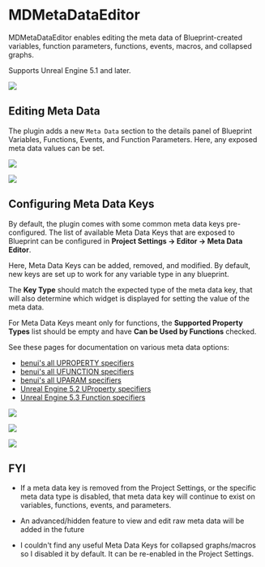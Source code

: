 # MDMetaDataEditor

MDMetaDataEditor enables editing the meta data of Blueprint-created variables, function parameters, functions, events, macros, and collapsed graphs.

Supports Unreal Engine 5.1 and later.

![](./Resources/readme_GameplayTagFilter.gif)

## Editing Meta Data

The plugin adds a new `Meta Data` section to the details panel of Blueprint Variables, Functions, Events, and Function Parameters. Here, any exposed meta data values can be set.

![](./Resources/readme_ForceInlineRow.gif)

![](./Resources/readme_EditCondition.gif)

## Configuring Meta Data Keys
By default, the plugin comes with some common meta data keys pre-configured.
The list of available Meta Data Keys that are exposed to Blueprint can be configured in **Project Settings -> Editor -> Meta Data Editor**.

Here, Meta Data Keys can be added, removed, and modified. By default, new keys are set up to work for any variable type in any blueprint.

The **Key Type** should match the expected type of the meta data key, that will also determine which widget is displayed for setting the value of the meta data.

For Meta Data Keys meant only for functions, the **Supported Property Types** list should be empty and have **Can be Used by Functions** checked.

See these pages for documentation on various meta data options:
- [benui's all UPROPERTY specifiers](https://benui.ca/unreal/uproperty/)
- [benui's all UFUNCTION specifiers](https://benui.ca/unreal/ufunction/)
- [benui's all UPARAM specifiers](https://benui.ca/unreal/uparam/)
- [Unreal Engine 5.2 UProperty specifiers](https://docs.unrealengine.com/5.2/en-US/unreal-engine-uproperty-specifiers/#metadataspecifiers)
- [Unreal Engine 5.3 Function specifiers](https://docs.unrealengine.com/5.3/en-US/ufunctions-in-unreal-engine/#metadataspecifiers)

![](./Resources/readme_MetaDataKeys.png)

![](./Resources/readme_CustomMetaData.png)

![](./Resources/readme_CustomMetaData.gif)

## FYI

* If a meta data key is removed from the Project Settings, or the specific meta data type is disabled, that meta data key will continue to exist on variables, functions, events, and parameters.

* An advanced/hidden feature to view and edit raw meta data will be added in the future

* I couldn't find any useful Meta Data Keys for collapsed graphs/macros so I disabled it by default. It can be re-enabled in the Project Settings.
